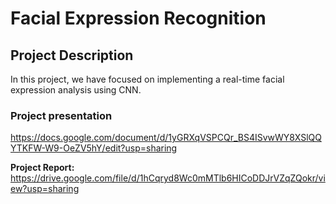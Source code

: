 # Facial Expression Recognition

## Project Description
In this project, we have focused on implementing a real-time facial expression analysis using CNN.

### Project presentation
https://docs.google.com/document/d/1yGRXqVSPCQr_BS4ISvwWY8XSlQQYTKFW-W9-OeZV5hY/edit?usp=sharing

**Project Report:** https://drive.google.com/file/d/1hCqryd8Wc0mMTlb6HICoDDJrVZqZQokr/view?usp=sharing
